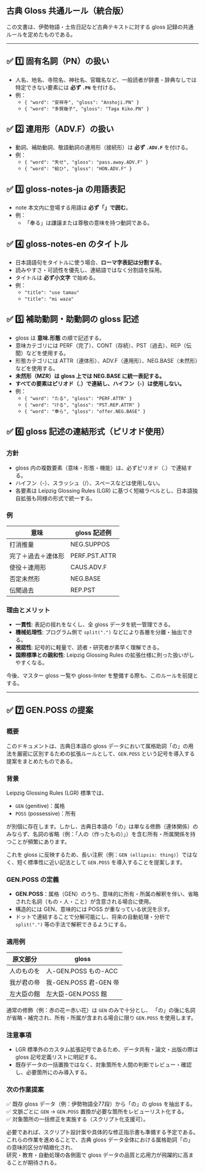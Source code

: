 ## 古典 Gloss 共通ルール（統合版）

この文書は、伊勢物語・土佐日記など古典テキストに対する gloss 記録の共通ルールを定めたものである。

---

## ✅ 1️⃣ 固有名詞（PN）の扱い

- 人名、地名、寺院名、神社名、官職名など、一般読者が辞書・辞典なしでは特定できない要素には **必ず `.PN`** を付ける。
- 例：
  - `{ "word": "安祥寺", "gloss": "Anshoji.PN" }`
  - `{ "word": "多賀幾子", "gloss": "Taga Kiko.PN" }`

## ✅ 2️⃣ 連用形（ADV.F）の扱い

- 動詞、補助動詞、敬語動詞の連用形（接続形）は **必ず `.ADV.F`** を付ける。
- 例：
  - `{ "word": "失せ", "gloss": "pass.away.ADV.F" }`
  - `{ "word": "給ひ", "gloss": "HON.ADV.F" }`

## ✅ 3️⃣ gloss-notes-ja の用語表記

- note 本文内に登場する用語は **必ず「」で囲む**。
- 例：
  - 「奉る」は謙譲または尊敬の意味を持つ動詞である。

## ✅ 4️⃣ gloss-notes-en のタイトル

- 日本語語句をタイトルに使う場合、**ローマ字表記は分割する**。
- 読みやすさ・可読性を優先し、連結語ではなく分割語を採用。
- タイトルは **必ず小文字** で始める。
- 例：
  - `"title": "use tamau"`
  - `"title": "mi waza"`

## ✅ 5️⃣ 補助動詞・助動詞の gloss 記述

- gloss は **意味.形態** の順で記述する。
- 意味カテゴリには PERF（完了）、CONT（存続）、PST（過去）、REP（伝聞）などを使用する。
- 形態カテゴリには ATTR（連体形）、ADV.F（連用形）、NEG.BASE（未然形）などを使用する。
- **未然形（MZR）は gloss 上では NEG.BASE に統一表記する。**
- **すべての要素はピリオド（.）で連結し、ハイフン（-）は使用しない。**
- 例：
  - `{ "word": "たる", "gloss": "PERF.ATTR" }`
  - `{ "word": "ける", "gloss": "PST.REP.ATTR" }`
  - `{ "word": "奉ら", "gloss": "offer.NEG.BASE" }`

## ✅ 6️⃣ gloss 記述の連結形式（ピリオド使用）

### 方針

- gloss 内の複数要素（意味・形態・機能）は、必ずピリオド（.）で連結する。
- ハイフン（-）、スラッシュ（/）、スペースなどは使用しない。
- 各要素は Leipzig Glossing Rules (LGR) に基づく短縮ラベルとし、日本語独自拡張も同様の形式で統一する。

### 例

| 意味               | gloss 記述例  |
| ------------------ | ------------- |
| 打消推量           | NEG.SUPPOS    |
| 完了＋過去＋連体形 | PERF.PST.ATTR |
| 使役＋連用形       | CAUS.ADV.F    |
| 否定未然形         | NEG.BASE      |
| 伝聞過去           | REP.PST       |

### 理由とメリット

- **一貫性**: 表記の揺れをなくし、全 gloss データを統一管理できる。
- **機械処理性**: プログラム側で `split(".")` などにより各層を分離・抽出できる。
- **視認性**: 記号的に軽量で、読者・研究者が素早く理解できる。
- **国際標準との親和性**: Leipzig Glossing Rules の拡張仕様に則った扱いがしやすくなる。

今後、マスター gloss 一覧や gloss-linter を整備する際も、このルールを前提とする。

---

## ✅ 7️⃣ GEN.POSS の提案

### 概要

このドキュメントは、古典日本語の gloss データにおいて属格助詞「の」の用法を厳密に区別するための拡張ルールとして、`GEN.POSS` という記号を導入する提案をまとめたものである。

### 背景

Leipzig Glossing Rules (LGR) 標準では、

- `GEN` (genitive)：属格
- `POSS` (possessive)：所有

が別個に存在します。しかし、古典日本語の「の」は単なる修飾（連体関係）のみならず、名詞の省略（例：「人の（作ったもの）」）を含む所有・所属関係を持つことが頻繁にあります。

これを gloss に反映するため、長い注釈（例：`GEN (ellipsis: thing)`）ではなく、短く標準性に近い記法として `GEN.POSS` を導入することを提案します。

### GEN.POSS の定義

- **GEN.POSS**：属格（GEN）のうち、意味的に所有・所属の解釈を伴い、省略された名詞（もの・人・こと）が含意される場合に使用。
- 構造的には GEN、意味的には POSS が重なっている状況を示す。
- ドットで連結することで分解可能にし、将来の自動処理・分析で `split(".")` 等の手法で解釈できるようにする。

### 適用例

| 原文部分   | gloss                 |
| ---------- | --------------------- |
| 人のものを | 人-GEN.POSS もの-ACC  |
| 我が君の帝 | 我-GEN.POSS 君-GEN 帝 |
| 左大臣の館 | 左大臣-GEN.POSS 館    |

通常の修飾（例：赤の花＝赤い花）は `GEN` のみで十分とし、
「の」の後に名詞が省略・補完され、所有・所属が含まれる場合に限り `GEN.POSS` を使用します。

### 注意事項

- LGR 標準外のカスタム拡張記号であるため、データ共有・論文・出版の際は gloss 記号定義リストに明記する。
- 既存データの一括置換ではなく、対象箇所を人間の判断でレビュー・確認し、必要箇所にのみ導入する。

### 次の作業提案

✅ 既存 gloss データ（例：伊勢物語全77段）から「の」の gloss を抽出する。  
✅ 文脈ごとに `GEN` → `GEN.POSS` 置換が必要な箇所をレビューリスト化する。  
✅ 対象箇所の一括修正を実施する（スクリプト化支援可）。

必要であれば、スクリプト設計案や具体的な修正指示書も準備する予定である。  
これらの作業を進めることで、古典 gloss データ全体における属格助詞「の」の意味的区分が精緻化され、  
研究・教育・自動処理の各側面で gloss データの品質と応用力が飛躍的に高まることが期待される。
